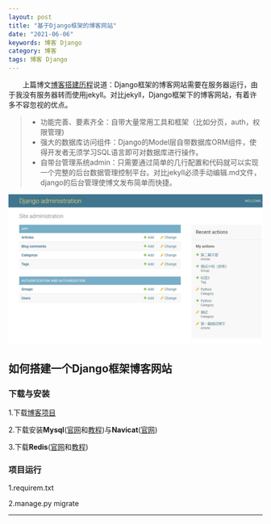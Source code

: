 ```yaml
---
layout: post
title: "基于Django框架的博客网站"
date: "2021-06-06"
keywords: 博客 Django
category: 博客
tags: 博客 Django
---
```


　　上篇博文[博客搭建历程][1]说道：Django框架的博客网站需要在服务器运行，由于我没有服务器转而使用jekyll。对比jekyll，Django框架下的博客网站，有着许多不容忽视的优点。

> * 功能完善、要素齐全：自带大量常用工具和框架（比如分页，auth，权限管理)
> * 强大的数据库访问组件：Django的Model层自带数据库ORM组件，使得开发者无须学习SQL语言即可对数据库进行操作。
> * 自带台管理系统admin：只需要通过简单的几行配置和代码就可以实现一个完整的后台数据管理控制平台。对比jekyll必须手动编辑.md文件，django的后台管理使博文发布简单而快捷。

![Django后台界面](/assets/imgs/django-admin.jpg)

## 如何搭建一个Django框架博客网站

### 下载与安装

1.下载[博客项目][2]

2.下载安装**Mysql**([官网][3]和[教程][4])与**Navicat**([官网][7])

3.下载**Redis**([官网][5]和[教程][6])

### 项目运行

1.requirem.txt

2.manage.py migrate

--------
[1]: https://github.com/erenming/bloghttps://sanzhixiaozhu.top/%E6%97%A5%E5%BF%97/2021/06/03/Instructions.html
[2]: https://github.com/erenming/blog
[3]: https://dev.mysql.com/
[4]: https://blog.csdn.net/WHEeeee/article/details/115286833
[5]: https://redis.io/
[6]: https://www.runoob.com/redis/redis-install.html
[7]: https://www.navicat.com.cn/products/navicat-for-mysql